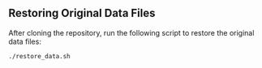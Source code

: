 ## Restoring Original Data Files

After cloning the repository, run the following script to restore the original data files:

```sh
./restore_data.sh
